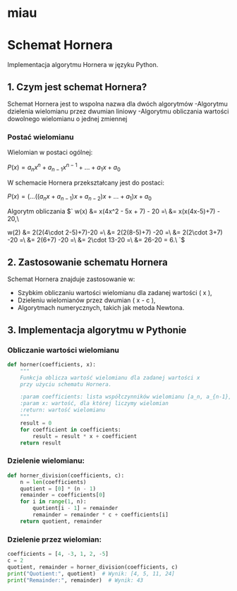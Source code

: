 # miau
# Schemat Hornera

Implementacja algorytmu Hornera w języku Python.

## 1. Czym jest schemat Hornera?

Schemat Hornera jest to wspolna nazwa dla dwóch algorytmów
-Algorytmu dzielenia wielomianu przez dwumian liniowy
-Algorytmu obliczania wartości dowolnego wielomianu o jednej zmiennej
### Postać wielomianu

Wielomian w postaci ogólnej:

$`
P(x) = a_n x^n + a_{n-1} x^{n-1} + \dots + a_1 x + a_0
`$

W schemacie Hornera przekształcany jest do postaci:

$P(x) = (\dots((a_n x + a_{n-1})x + a_{n-2})x + \dots + a_1)x + a_0$

Algorytm obliczania 
$`
w(x) &= x(4x^2 - 5x + 7) - 20 =\\
&= x(x(4x-5)+7) - 20,\\

w(2) &= 2(2(4\cdot 2-5)+7)-20 =\\
&= 2(2(8-5)+7) -20 =\\
&= 2(2\cdot 3+7) -20 =\\
&= 2(6+7) -20 =\\
&= 2\cdot 13-20 =\\
&= 26-20 = 6.\\
`$
## 2. Zastosowanie schematu Hornera

Schemat Hornera znajduje zastosowanie w:
- Szybkim obliczaniu wartości wielomianu dla zadanej wartości \( x \),
- Dzieleniu wielomianów przez dwumian \( x - c \),
- Algorytmach numerycznych, takich jak metoda Newtona.

## 3. Implementacja algorytmu w Pythonie

### Obliczanie wartości wielomianu

```python
def horner(coefficients, x):
    """
    Funkcja oblicza wartość wielomianu dla zadanej wartości x
    przy użyciu schematu Hornera.

    :param coefficients: lista współczynników wielomianu [a_n, a_{n-1}, ..., a_0]
    :param x: wartość, dla której liczymy wielomian
    :return: wartość wielomianu
    """
    result = 0
    for coefficient in coefficients:
        result = result * x + coefficient
    return result
```
### Dzielenie wielomianu:

```python
def horner_division(coefficients, c):
    n = len(coefficients)
    quotient = [0] * (n - 1)
    remainder = coefficients[0]
    for i in range(1, n):
        quotient[i - 1] = remainder
        remainder = remainder * c + coefficients[i]
    return quotient, remainder
```
### Dzielenie przez wielomian:
```python
coefficients = [4, -3, 1, 2, -5]
c = 2
quotient, remainder = horner_division(coefficients, c)
print("Quotient:", quotient)  # Wynik: [4, 5, 11, 24]
print("Remainder:", remainder)  # Wynik: 43

